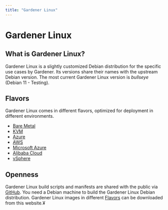 ```yaml
---
title: "Gardener Linux"
---
```



Gardener Linux
==============

What is Gardener Linux?
-----------------------
Gardener Linux is a slightly customized Debian distribution for the specific use cases by Gardener.
Its versions share their names with the upstream Debian version. The most current Gardener Linux version is *bullseye* (Debian 11 - Testing).


Flavors
-------
Gardener Linux comes in different flavors, optimized for deployment in different environments.
* [Bare Metal](flavors/baremetal)
* [KVM](flavors/kvm)
* [Azure](flavors/azure)
* [AWS](flavors/aws.md)
* [Microsoft Azure](flavors/azure)
* [Alibaba Cloud](flavors/alibaba)
* [vSphere](flavors/vsphere)


Openness
--------
Gardener Linux build scripts and manifests are shared with the public via [GitHub](https://github.com/Gardener/Gardenerlinux). You need a Debian machine to build the Gardener Linux Debian distribution. Gardener Linux images in different [Flavors](flavors/) can be downloaded from this website.¥